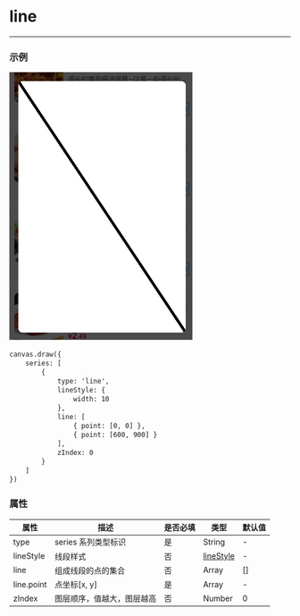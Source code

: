 # line
*****

### 示例
![](../images/screenshot_1605709694302.png)
```
canvas.draw({
    series: [
        {
            type: 'line',
            lineStyle: {
                width: 10
            },
            line: [
                { point: [0, 0] },
                { point: [600, 900] }
            ],
            zIndex: 0
        }
    ]
})
```

### 属性
| 属性 | 描述 | 是否必填 | 类型 | 默认值|
| --- | --- | --- | --- | --- |
| type | series 系列类型标识 | 是 | String | - |
| lineStyle | 线段样式 | 否 | [lineStyle](../通用对象/lineStyle.md) | - |
| line | 组成线段的点的集合 | 否 | Array | [] |
| line.point | 点坐标[x, y] | 是 | Array | - |
| zIndex | 图层顺序，值越大，图层越高 | 否 | Number | 0 |